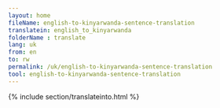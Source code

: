 ```yaml
---
layout: home
fileName: english-to-kinyarwanda-sentence-translation
translatein: english_to_kinyarwanda
folderName : translate
lang: uk
from: en
to: rw
permalink: /uk/english-to-kinyarwanda-sentence-translation
tool: english-to-kinyarwanda-sentence-translation
---
```

{% include section/translateinto.html %}